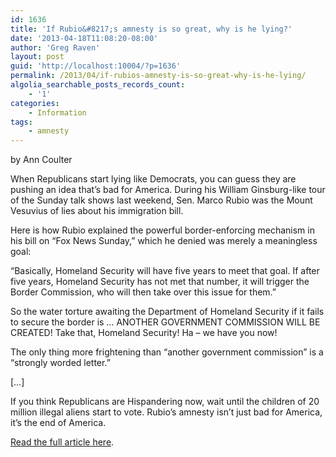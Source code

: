 ```yaml
---
id: 1636
title: 'If Rubio&#8217;s amnesty is so great, why is he lying?'
date: '2013-04-18T11:08:20-08:00'
author: 'Greg Raven'
layout: post
guid: 'http://localhost:10004/?p=1636'
permalink: /2013/04/if-rubios-amnesty-is-so-great-why-is-he-lying/
algolia_searchable_posts_records_count:
    - '1'
categories:
    - Information
tags:
    - amnesty
---
```


by Ann Coulter

When Republicans start lying like Democrats, you can guess they are pushing an idea that’s bad for America. During his William Ginsburg-like tour of the Sunday talk shows last weekend, Sen. Marco Rubio was the Mount Vesuvius of lies about his immigration bill.  
  
Here is how Rubio explained the powerful border-enforcing mechanism in his bill on “Fox News Sunday,” which he denied was merely a meaningless goal:

“Basically, Homeland Security will have five years to meet that goal. If after five years, Homeland Security has not met that number, it will trigger the Border Commission, who will then take over this issue for them.”

So the water torture awaiting the Department of Homeland Security if it fails to secure the border is … ANOTHER GOVERNMENT COMMISSION WILL BE CREATED! Take that, Homeland Security! Ha – we have you now!

The only thing more frightening than “another government commission” is a “strongly worded letter.”

\[…\]

If you think Republicans are Hispandering now, wait until the children of 20 million illegal aliens start to vote. Rubio’s amnesty isn’t just bad for America, it’s the end of America.

[Read the full article here](http://www.wnd.com/2013/04/if-rubios-amnesty-is-so-great-why-is-he-lying/#Q1HuJkZ6J9kEcsqI.99).